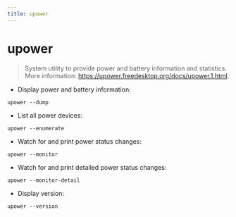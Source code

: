 ```yaml
---
title: upower
---
```

# upower

> System utility to provide power and battery information and statistics.
> More information: <https://upower.freedesktop.org/docs/upower.1.html>.

- Display power and battery information:

`upower --dump`

- List all power devices:

`upower --enumerate`

- Watch for and print power status changes:

`upower --monitor`

- Watch for and print detailed power status changes:

`upower --monitor-detail`

- Display version:

`upower --version`
